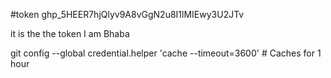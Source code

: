 #token
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

it is the the token
 I am Bhaba

 
 git config --global credential.helper 'cache --timeout=3600'  # Caches for 1 hour
 